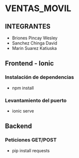 # VENTAS_MOVIL

## INTEGRANTES
- Briones Pincay Wesley
- Sanchez Chinga David
- Marin Suarez Katiuska

## Frontend - Ionic
### Instalación de dependencias
- npm install

### Levantamiento del puerto
- ionic serve


## Backend 
### Peticiones GET/POST
- pip install requests
